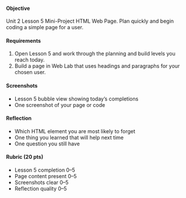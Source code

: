 #### Objective

Unit 2 Lesson 5 Mini-Project HTML Web Page. Plan quickly and begin coding a simple page for a user.

#### Requirements

1. Open Lesson 5 and work through the planning and build levels you reach today.
2. Build a page in Web Lab that uses headings and paragraphs for your chosen user.

#### Screenshots

- Lesson 5 bubble view showing today’s completions
- One screenshot of your page or code

#### Reflection

- Which HTML element you are most likely to forget
- One thing you learned that will help next time
- One question you still have

#### Rubric (20 pts)

- Lesson 5 completion 0–5
- Page content present 0–5
- Screenshots clear 0–5
- Reflection quality 0–5
